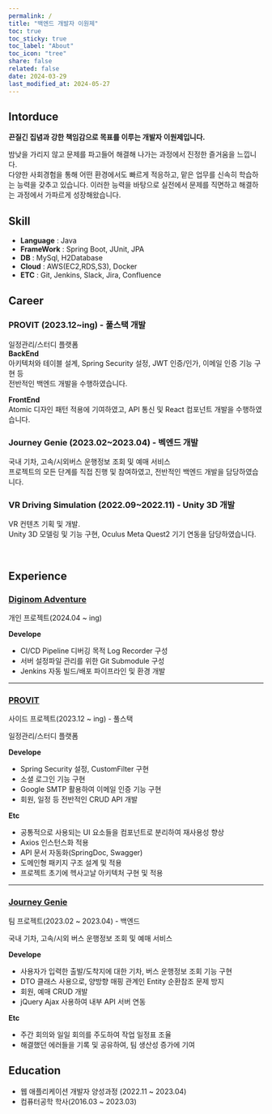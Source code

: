 ```yaml
---
permalink: /
title: "백엔드 개발자 이원제"
toc: true
toc_sticky: true
toc_label: "About"
toc_icon: "tree"
share: false
related: false
date: 2024-03-29
last_modified_at: 2024-05-27
---
```


<!-- Introduce -->

## Intorduce

<!-- 끈질긴 집념과 빠른 적응력을 가진 백엔드 개발자 이원제 | 문제 해결에 최적화된 멀티스택 개발자 -->

**끈질긴 집념과 강한 책임감으로 목표를 이루는 개발자 이원제입니다.**

밤낮을 가리지 않고 문제를 파고들어 해결해 나가는 과정에서 진정한 즐거움을 느낍니다.  
다양한 사회경험을 통해 어떤 환경에서도 빠르게 적응하고, 맡은 업무를 신속히 학습하는 능력을 갖추고 있습니다. 이러한 능력을 바탕으로 실전에서 문제를 직면하고 해결하는 과정에서 가파르게 성장해왔습니다.

<!-- <br>

**프로페셔널 목표**

어떤 곳에서도 든든한 구성원이 될 수 있는 제너럴리스트로 성장하는 것을 목표로 합니다.
나아가 튀르키예 지진 구조 애플리케이션과 같이, 개발을 통해 세상에 긍정적인 기여를 하는 것이 궁극적인 목표입니다. -->

<!-- Stack -->

## Skill

- **Language** : Java
- **FrameWork** : Spring Boot, JUnit, JPA
- **DB** : MySql, H2Database
- **Cloud** : AWS(EC2,RDS,S3), Docker
- **ETC** : Git, Jenkins, Slack, Jira, Confluence

<!-- **Language** : Java

**FrameWork & Lib** : Spring Boot, Jpa, MyBatis, Junit, React

**DB** : MySql, H2database

**Cloud** : AWS, Docker

**Etc** : Git, Jira, Confluence, Slack, Discord -->

<!-- Career -->

## Career

### PROVIT (2023.12~ing) - 풀스택 개발

일정관리/스터디 플랫폼  
**BackEnd**  
아키텍처와 테이블 설계, Spring Security 설정, JWT 인증/인가, 이메일 인증 기능 구현 등  
전반적인 백엔드 개발을 수행하였습니다.

**FrontEnd**  
Atomic 디자인 패턴 적용에 기여하였고, API 통신 및 React 컴포넌트 개발을 수행하였습니다.

### Journey Genie (2023.02~2023.04) - 벡엔드 개발

국내 기차, 고속/시외버스 운행정보 조회 및 예매 서비스  
프로젝트의 모든 단계를 직접 진행 및 참여하였고, 전반적인 백엔드 개발을 담당하였습니다.

### VR Driving Simulation (2022.09~2022.11) - Unity 3D 개발

VR 컨텐츠 기획 및 개발.  
Unity 3D 모델링 및 기능 구현, Oculus Meta Quest2 기기 연동을 담당하였습니다.

<br>

<!-- Experience -->

## Experience

### [Diginom Adventure](/diginom/)

<!-- GitHub - [JourneyGenie](https://github.com/one-zeze/JourneyGenie) -->

개인 프로젝트(2024.04 ~ ing)

**Develope**

- CI/CD Pipeline 디버깅 목적 Log Recorder 구성
- 서버 설정파일 관리를 위한 Git Submodule 구성
- Jenkins 자동 빌드/배포 파이프라인 및 환경 개발

<!-- **Etc**

- 빌드/배포 상태 Slack 채널로 알림 설정 -->

---

### [PROVIT](/provit/)

사이드 프로젝트(2023.12 ~ ing) - 풀스택

일정관리/스터디 플랫폼

**Develope**

- Spring Security 설정, CustomFilter 구현
- 소셜 로그인 기능 구현
- Google SMTP 활용하여 이메일 인증 기능 구현
- 회원, 일정 등 전반적인 CRUD API 개발

**Etc**

- 공통적으로 사용되는 UI 요소들을 컴포넌트로 분리하여 재사용성 향상
- Axios 인스턴스화 적용
- API 문서 자동화(SpringDoc, Swagger)
- 도메인형 패키지 구조 설계 및 적용
- 프로젝트 초기에 헥사고날 아키텍처 구현 및 적용

---

### [Journey Genie](/journeygenie/)

팀 프로젝트(2023.02 ~ 2023.04) - 백엔드

국내 기차, 고속/시외 버스 운행정보 조회 및 예매 서비스

**Develope**

- 사용자가 입력한 출발/도착지에 대한 기차, 버스 운행정보 조회 기능 구현
- DTO 클래스 사용으로, 양방향 매핑 관계인 Entity 순환참조 문제 방지
- 회원, 예매 CRUD 개발
- jQuery Ajax 사용하여 내부 API 서버 연동

**Etc**

- 주간 회의와 일일 회의를 주도하여 작업 일정표 조율
- 해결했던 에러들을 기록 및 공유하여, 팀 생산성 증가에 기여

<!-- Activity -->

<!-- ## Activity -->

<!-- Education -->

## Education

- 웹 애플리케이션 개발자 양성과정 (2022.11 ~ 2023.04)
- 컴퓨터공학 학사(2016.03 ~ 2023.03)
